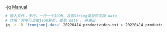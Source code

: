 
-[jq Manual](https://stedolan.github.io/jq/manual/)

```bash
# 输入文件：多行，一行一个JSON，且有String类型的字段 data
# 作用：将单行当做json解析，提取 data , 并输出
jq -r -R 'fromjson|.data' 20220414_productvideo.txt > 20220414_productvideo.data.txt
```
